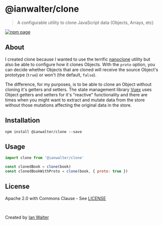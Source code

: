 # @ianwalter/clone
> A configurable utility to clone JavaScript data (Objects, Arrays, etc)

[![npm page][npmImage]][npmUrl]

## About

I created clone because I wanted to use the terrific
[nanoclone](https://github.com/Kelin2025/nanoclone) utility but also be able to
configure how it clones Objects. With the `proto` option, you can decide whether
Objects that are cloned will receive the source Object's prototype (`true`) or
won't (the default, `false`).

The difference, for my purposes, is to be able to clone an Object without
cloning it's getters and setters. The state management library
[Vuex](https://vuex.vuejs.org) uses Object getters and setters for it's
"reactive" functionality and there are times when you might want to extract and
mutate data from the store without those mutations affecting the original data
in the store.

## Installation

```console
npm install @ianwalter/clone --save
```

## Usage

```js
import clone from '@ianwalter/clone'

const clonedBook = clone(book)
const clonedBookWithProto = clone(book, { proto: true })
```

## License

Apache 2.0 with Commons Clause - See [LICENSE][licenseUrl]

&nbsp;

Created by [Ian Walter](https://iankwalter.com)

[npmImage]: https://img.shields.io/npm/v/@ianwalter/clone.svg
[npmUrl]: https://www.npmjs.com/package/@ianwalter/clone
[licenseUrl]: https://github.com/ianwalter/clone/blob/master/LICENSE

